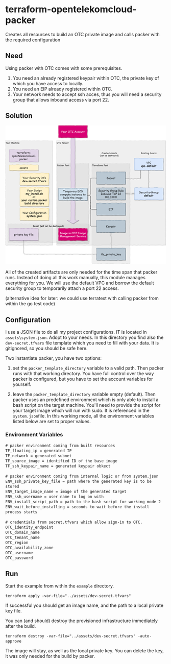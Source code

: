 # terraform-opentelekomcloud-packer

Creates all resources to build an OTC private image and calls packer with the required configuration

## Need

Using packer with OTC comes with some prerequisites.

1. You need an already registered keypair within OTC, the private key of which you have access to locally.
2. You need an EIP already registered within OTC.
3. Your network needs to accept ssh acces, thus you will need a security group that allows inbound access via port 22.

## Solution 

![module-architecture](./assets/packer-otc.png)

All of the created artifacts are only needed for the time span that packer runs. Instead of doing all this work manually, this module manages everything for you. We will use the default VPC and borrow the default security group to temporarily attach a port 22 access.

(alternative idea for later: we could use terratest with calling packer from within the go test code)

## Configuration

I use a JSON file to do all my project configurations. IT is located in `assets\system.json`. Adopt to your needs. In this directory you find also the `dev-secret.tfvars` file template which you need to fill with your data. It is gitignored, so you should be safe here.

Two instantiate packer, you have two options:

1. set the `packer_template_directory` variable to a valid path. Then packer runs with that working directory. You have full control over the way packer is configured, but you have to set the account variables for yourself.

2. leave the `packer_template_directory` variable empty (default). Then packer uses an predefined environment which is only able to install a bash script on the target machine. You'll need to provide the script for your target image which will run with sudo. It is referenced in the `system.json`file. In this working mode, all the environment variables listed below are set to proper values.

### Environment Variables

```
# packer environment coming from built resources
TF_floating_ip = generated IP
TF_network = generated subnet
TF_source_image = identified ID of the base image
TF_ssh_keypair_name = generated keypair obkect

# packer environment coming from internal logic or from system.json
ENV_ssh_private_key_file = path where the generated key is to be stored
ENV_target_image_name = image of the generated target
ENV_ssh_username = user name to log on with
ENV_install_script_path = path to the bash script for working mode 2
ENV_wait_before_installing = seconds to wait before the install process starts

# credentials from secret.tfvars which allow sign-in to OTC.
OTC_identity_endpoint 
OTC_domain_name
OTC_tenant_name
OTC_region
OTC_availability_zone
OTC_username
OTC_password
```

## Run

Start the example from within the `example` directory. 

```
terraform apply -var-file="../assets/dev-secret.tfvars"
```

If successful you should get an image name, and the path to a local private key file. 

You can (and should) destroy the provisioned infrastructure immediately after the build. 

```
terraform destroy -var-file="../assets/dev-secret.tfvars" -auto-approve
```

The image will stay, as well as the local private key. You can delete the key, it was only needed for the build by packer.